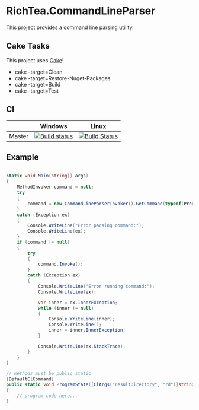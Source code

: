 # RichTea.CommandLineParser
This project provides a command line parsing utility.

## Cake Tasks
This project uses [Cake](https://cakebuild.net)!
* cake -target=Clean
* cake -target=Restore-Nuget-Packages
* cake -target=Build
* cake -target=Test

## CI

|        | Windows | Linux |
| ------ | --------|-------|
| Master | [![Build status](https://ci.appveyor.com/api/projects/status/gg7er3fta9sjxy5m/branch/master?svg=true)](https://ci.appveyor.com/project/RichTeaMan/commandlineparser/branch/master) | [![Build Status](https://travis-ci.org/RichTeaMan/CommandLineParser.svg?branch=master)](https://travis-ci.org/RichTeaMan/CommandLineParser) |

## Example
```C#

static void Main(string[] args)
{
    MethodInvoker command = null;
    try
    {
        command = new CommandLineParserInvoker().GetCommand(typeof(Program), args);
    }
    catch (Exception ex)
    {
        Console.WriteLine("Error parsing command:");
        Console.WriteLine(ex);
    }
    if (command != null)
    {
        try
        {
            command.Invoke();
        }
        catch (Exception ex)
        {
            Console.WriteLine("Error running command:");
            Console.WriteLine(ex);

            var inner = ex.InnerException;
            while (inner != null)
            {
                Console.WriteLine(inner);
                Console.WriteLine();
                inner = inner.InnerException;
            }

            Console.WriteLine(ex.StackTrace);
        }
    }
}

// methods must be public static
[DefaultClCommand]
public static void ProgramState([ClArgs("resultDirectory", "rd")]string resultDirectory = "Results")
{
    // program code here...
}

```
